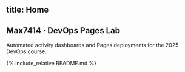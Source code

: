 title: Home
---

<link rel="stylesheet" href="{{ '/assets/css/custom.css' | relative_url }}">

<section class="hero">
  <h1>Max7414 · DevOps Pages Lab</h1>
  <p>Automated activity dashboards and Pages deployments for the 2025 DevOps course.</p>
</section>

<div class="activity-highlight">
{% include_relative README.md %}
</div>
